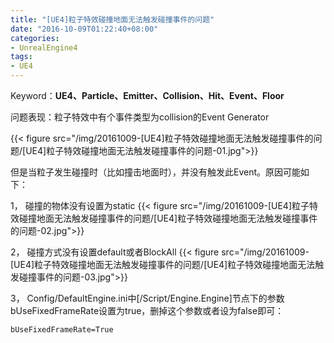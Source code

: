 ```yaml
---
title: "[UE4]粒子特效碰撞地面无法触发碰撞事件的问题"
date: "2016-10-09T01:22:40+08:00"
categories:
- UnrealEngine4
tags:
- UE4
---
```


Keyword：**UE4、Particle、Emitter、Collision、Hit、Event、Floor**

问题表现：粒子特效中有个事件类型为collision的Event Generator

{{< figure src="/img/20161009-[UE4]粒子特效碰撞地面无法触发碰撞事件的问题/[UE4]粒子特效碰撞地面无法触发碰撞事件的问题-01.jpg">}}
 
但是当粒子发生碰撞时（比如撞击地面时），并没有触发此Event。原因可能如下：

1，	碰撞的物体没有设置为static
{{< figure src="/img/20161009-[UE4]粒子特效碰撞地面无法触发碰撞事件的问题/[UE4]粒子特效碰撞地面无法触发碰撞事件的问题-02.jpg">}}

2，	碰撞方式没有设置default或者BlockAll
{{< figure src="/img/20161009-[UE4]粒子特效碰撞地面无法触发碰撞事件的问题/[UE4]粒子特效碰撞地面无法触发碰撞事件的问题-03.jpg">}}
 
3，	Config/DefaultEngine.ini中[/Script/Engine.Engine]节点下的参数bUseFixedFrameRate设置为true，删掉这个参数或者设为false即可：

`bUseFixedFrameRate=True`



